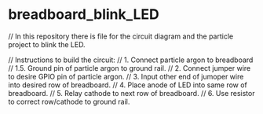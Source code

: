 # breadboard_blink_LED
// In this repository there is file for the circuit diagram and the particle project to blink the LED.

// Instructions to build the circuit:
// 1. Connect particle argon to breadboard
// 1.5. Ground pin of particle argon to ground rail. 
// 2. Connect jumper wire to desire GPIO pin of particle argon.
// 3. Input other end of jumoper wire into desired row of breadboard.
// 4. Place anode of LED into same row of breadboard. 
// 5. Relay cathode to next row of breadboard. 
// 6. Use resistor to correct row/cathode to ground rail. 
